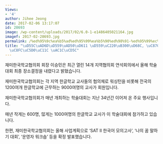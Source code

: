```yaml
---
Views:
- '4'
author: Jihee Jeong
date: 2017-02-06 13:17:07
id: 28693
image: /wp-content/uploads/2017/02/6.0-1-e1486405021164.jpg
imagef: 2017-02-28693.jpg
permalink: /%ed%95%9c%ea%b5%ad%ed%95%99%ea%b5%90%ed%98%91-%ed%95%99%ec%88%a0%eb%8c%80%ed%9a%8c-%ec%a1%b0%ec%a7%80%ec%95%84%ec%a3%bc%ec%97%90%ec%84%9c-%ea%b0%9c%ec%b5%9c/
title: "\uD55C\uAD6D\uD559\uAD50\uD611 \uD559\uC220\uB300\uD68C, \uC870\uC9C0\uC544\
  \uC8FC\uC5D0\uC11C \uAC1C\uCD5C"
---
```


재미한국학교협의회 회장 이승민은 최근 열린 14개 지역협의회 연석회의에서 올해 학술대회 최종 장소결정을 내렸다고 밝혔습니다.

재미한국학교협의회는 각 지역 한글학교 교사들의 협의체로 워싱턴을 비롯해 전국의 1200여개 한글학교에 근무하는 9000여명의 교사가 회원입니다.

재미한국학교협의회가 매년 개최하는 학술대회는 지난 34년간 이어져 온 주요 행사입니다.

매년 작게는 600명, 많게는 1000여명의 한글학교 교사가 이 학술대회에 참가하고 있습니다.

한편, 재미한국학교협의회는 올해 사업계획으로 ‘SAT II 한국어 모의고사’, ‘나의 꿈 말하기 대회’, ‘운영자 워크숍’ 등을 확정 발표했습니다.
